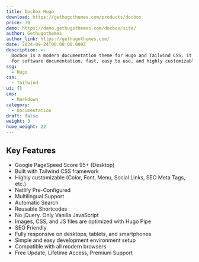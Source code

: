 ```yaml
---
title: Docbox Hugo
download: https://gethugothemes.com/products/docbox
price: 79
demo: https://demo.gethugothemes.com/docbox/site/
author: Gethugothemes
author_link: https://gethugothemes.com/
date: 2024-09-24T00:00:00.000Z
description: >-
  Docbox is a modern documentation theme for Hugo and Tailwind CSS. It's perfect
  for software documentation, fast, easy to use, and highly customizable.
ssg:
  - Hugo
css:
  - Tailwind
ui: []
cms:
  - Markdown
category:
  - Documentation
draft: false
weight: 3
home_weight: 22
---
```

## Key Features

- Google PageSpeed Score 95+ (Desktop)
- Built with Tailwind CSS framework
- Highly customizable (Color, Font, Menu, Social Links, SEO Meta Tags, etc.)
- Netlify Pre-Configured
- Multilingual Support
- Automatic Search
- Reusable Shortcodes
- No jQuery. Only Vanilla JavaScript
- Images, CSS, and JS files are optimized with Hugo Pipe
- SEO Friendly
- Fully responsive on desktops, tablets, and smartphones
- Simple and easy development environment setup
- Compatible with all modern browsers
- Free Update, Lifetime Access, Premium Support
